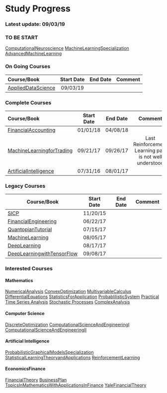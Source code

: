 Study Progress
===
### Latest update: 09/03/19

### TO BE START
[ComputationalNeuroscience](https://www.coursera.org/learn/computational-neuroscience)
[MachineLearningSpecialization](https://www.coursera.org/specializations/machine-learning)
[AdvancedMachineLearning](https://www.coursera.org/specializations/aml)

### On Going Courses
|Course/Book       |  Start Date  |  End Date  |     Comment     |
|:-----------------|:------------:|:----------:|:---------------:|
|[AppliedDataScience](https://github.com/CrazyAlvaro/Course-Study/tree/master/ArtificialIntelligence/AppliedDataScience)|09/03/19|||

### Complete Courses
|Course/Book       |  Start Date  |  End Date  |     Comment     |
|:------------------|:------------:|:----------:|:---------------:|
|[FinancialAccounting](https://github.com/CrazyAlvaro/Course-Study/tree/master/EconomicsFinance/FinancialAccountingSeries)|01/01/18|04/08/18||
|[MachineLearningforTrading](https://github.com/CrazyAlvaro/Course-Study/tree/master/EconomicsFinance/MachineLearningforTrading)|09/21/17|09/26/17|Last Reinforcement Learning part is not well understood|
|[ArtificialIntelligence](https://github.com/CrazyAlvaro/Course-Study/tree/master/ArtificialIntelligence/6.034-ArtificialIntellifence)|07/31/16|08/01/17|          |

### Legacy Courses
|Course/Book       |  Start Date  |  End Date  |     Comment     |
|------------------|:------------:|:----------:|:---------------:|
|[SICP](https://github.com/CrazyAlvaro/Course-Study/tree/master/ComputerScience/6.001-SICP)|11/20/15|     |          |
|[FinancialEngineering](https://github.com/CrazyAlvaro/Course-Study/tree/master/EconomicsFinance/FinancialEngineering)|06/22/17|||
|[QuantopianTutorial](https://github.com/CrazyAlvaro/Course-Study/tree/master/EconomicsFinance/Quantopian)|07/15/17|||
|[MachineLearning](https://github.com/CrazyAlvaro/Course-Study/tree/master/ArtificialIntelligence/MachineLearning)|08/05/17|||
|[DeepLearning](https://github.com/CrazyAlvaro/Course-Study/tree/master/ArtificialIntelligence/DeepLearning)|08/17/17|||
|[DeepLearningwithTensorFlow](https://github.com/CrazyAlvaro/Course-Study/tree/master/ArtificialIntelligence/DeepLearningwithTensorFlow)|09/08/17|||

### Interested Courses

#### Mathematics
[NumericalAnalysis](https://www.coursera.org/learn/intro-to-numerical-analysis)
[ConvexOptimization](https://lagunita.stanford.edu/courses/Engineering/CVX101/Winter2014/about)
[MultivariableCalculus](http://ocw2.mit.edu/courses/mathematics/18-02-multivariable-calculus-fall-2007/index.htm)
[DifferentialEquations](http://ocw2.mit.edu/courses/mathematics/18-03-differential-equations-spring-2010/index.htm)
[StatisticsForApplication](https://ocw.mit.edu/courses/mathematics/18-650-statistics-for-applications-fall-2016/index.htm)
[ProbablilisticSystem](https://github.com/CrazyAlvaro/Course-Study/tree/master/ProbablilisticSystem)
[Practical Time Series Analysis](https://www.coursera.org/learn/practical-time-series-analysis)
[Stochastic Processes](https://www.coursera.org/learn/stochasticprocesses#)
[ComplexAnalysis](https://www.coursera.org/learn/complex-analysis)

#### Computer Science
[DiscreteOptimization](https://www.coursera.org/learn/discrete-optimization)
[ComputationalScienceAndEngineeringI](https://ocw.mit.edu/courses/mathematics/18-085-computational-science-and-engineering-i-fall-2008/index.htm)
[ComputationalScienceAndEngineeringII](https://ocw.mit.edu/courses/mathematics/18-086-mathematical-methods-for-engineers-ii-spring-2006/index.htm)

#### Artificial Intelligence
[ProbabilisticGraphicalModelsSpecialization](https://www.coursera.org/courses?languages=en&query=probability+graphical+model)
[StatisticalLearningTheoryandApplications](http://www.mit.edu/~9.520/fall17/)
[ReinforcementLearning](https://www.coursera.org/specializations/reinforcement-learning)

#### EconomicsFinance
[FinancialTheory](https://ocw.mit.edu/courses/sloan-school-of-management/15-401-finance-theory-i-fall-2008/index.htm)
[BusinessPlan](https://ocw.mit.edu/courses/sloan-school-of-management/15-s21-nuts-and-bolts-of-business-plans-january-iap-2014/index.htm)
[TopicsInMathematicsWithApplicationsInFinance](https://ocw.mit.edu/courses/mathematics/18-s096-topics-in-mathematics-with-applications-in-finance-fall-2013/index.htm)
[YaleFinancialTheory](https://oyc.yale.edu/economics/econ-251)